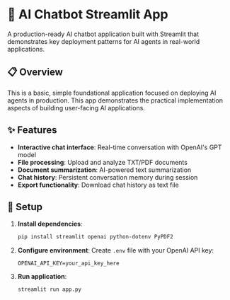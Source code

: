 # 🤖 AI Chatbot Streamlit App
A production-ready AI chatbot application built with Streamlit that demonstrates key deployment patterns for AI agents in real-world applications.

## 📋 Overview
This is a basic, simple foundational application focused on deploying AI agents in production. This app demonstrates the practical implementation aspects of building user-facing AI applications.


## ✨ Features
- **Interactive chat interface**: Real-time conversation with OpenAI's GPT model
- **File processing**: Upload and analyze TXT/PDF documents
- **Document summarization**: AI-powered text summarization
- **Chat history**: Persistent conversation memory during session
- **Export functionality**: Download chat history as text file

## 🚀 Setup

1. **Install dependencies**:
   ```bash
   pip install streamlit openai python-dotenv PyPDF2
   ```

2. **Configure environment**:
   Create `.env` file with your OpenAI API key:
   ```
   OPENAI_API_KEY=your_api_key_here
   ```

3. **Run application**:
   ```bash
   streamlit run app.py
   ```